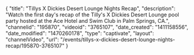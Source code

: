 {
    "title": "Tillys X Dickies Desert Lounge Nights Recap",
    "description": "Watch the first day's recap of the Tilly's X Dickies Desert Lounge pool party hosted at the Ace Hotel and Swim Club in Palm Springs, CA.",
    "channelid": "195870",
    "videoid": "3765107",
    "date_created": "1411158556",
    "date_modified": "1470260178",
    "type": "captivate",
    "layout": "channelVideo",
    "url": "\/events\/tillys-x-dickies-desert-lounge-nights-recap\/195870-3765107"
}